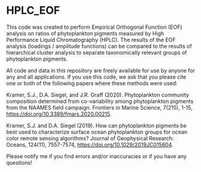 # HPLC_EOF
This code was created to perform Empirical Orthogonal Function (EOF) analysis on ratios of phytoplankton pigments measured by High Performance Liquid Chromatography (HPLC). The results of the EOF analysis (loadings / amplitude functions) can be compared to the results of hierarchical cluster analysis to separate taxonomically relevant groups of phytoplankton pigments.

All code and data in this repository are freely available for use by anyone for any and all applications. If you use this code, we ask that you please cite one or both of the following papers where these methods were used:

Kramer, S.J., D.A. Siegel, and J.R. Graff (2020). Phytoplankton community composition determined from co-variability among phytoplankton pigments from the NAAMES field campaign. Frontiers in Marine Science, 7(215), 1-15, https://doi.org/10.3389/fmars.2020.00215.

Kramer, S.J. and D.A. Siegel (2019). How can phytoplankton pigments be best used to characterize surface ocean phytoplankton groups for ocean color remote sensing algorithms? Journal of Geophysical Research: Oceans, 124(11), 7557-7574, https://doi.org/10.1029/2019JC015604.

Please notify me if you find errors and/or inaccuracies or if you have any questions!
